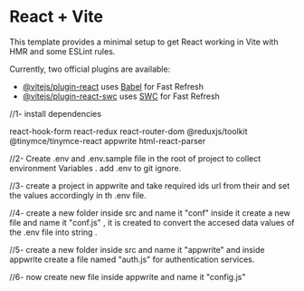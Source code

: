 # React + Vite

This template provides a minimal setup to get React working in Vite with HMR and some ESLint rules.

Currently, two official plugins are available:

- [@vitejs/plugin-react](https://github.com/vitejs/vite-plugin-react/blob/main/packages/plugin-react/README.md) uses [Babel](https://babeljs.io/) for Fast Refresh
- [@vitejs/plugin-react-swc](https://github.com/vitejs/vite-plugin-react-swc) uses [SWC](https://swc.rs/) for Fast Refresh



//1- install dependencies 
  
   react-hook-form react-redux react-router-dom @reduxjs/toolkit @tinymce/tinymce-react appwrite html-react-parser


//2- Create .env and .env.sample file in the root of  project to collect environment Variables .
add .env to git ignore.

//3- create a project in appwrite
and take required ids url from their and  set the values accordingly in th .env file.

//4- create a new folder inside src and name it "conf" inside it create a new file and name it "conf.js" , it is created to convert the accesed data values of the .env file into string .

//5- create a new folder inside src and name it "appwrite" and inside appwrite create a file named "auth.js" for authentication services.

//6- now create new file inside appwrite and name it "config.js" 
 